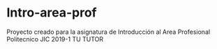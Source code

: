 # Intro-area-prof

Proyecto creado para la asignatura de Introducción al Area Profesional
Politecnico JIC 2019-1
TU TUTOR
